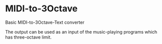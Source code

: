# MIDI-to-3Octave
Basic MIDI-to-3Octave-Text converter 

The output can be used as an input of the music-playing programs which has three-octave limit.
